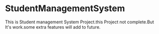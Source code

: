 # StudentManagementSystem
This is Student management System Project.this Project not complete.But It's work.some extra features will add to future.
